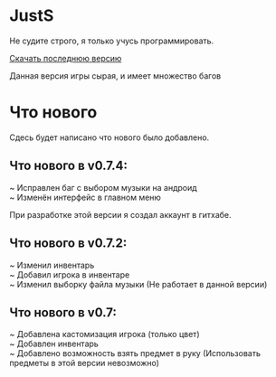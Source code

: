 # JustS
Не судите строго, я только учусь программировать.

[Скачать последнюю версию](https://github.com/ma-sta2/JustS/releases)

Данная версия игры сырая, и имеет множество багов

# Что нового
Сдесь будет написано что нового было добавлено.

## Что нового в v0.7.4:  
 ~ Исправлен баг с выбором музыки на андроид  
 ~ Изменён интерфейс в главном меню  
   
При разработке этой версии я создал аккаунт в гитхабе.

## Что нового в v0.7.2:  
 ~ Изменил инвентарь  
 ~ Добавил игрока в инвентаре  
 ~ Изменил выборку файла музыки (Не работает в данной версии)  


## Что нового в v0.7:  
 ~ Добавлена кастомизация игрока (только цвет)  
 ~ Добавлен инвентарь  
 ~ Добавлено возможность взять предмет в руку (Использовать предметы в этой версии невозможно)  
